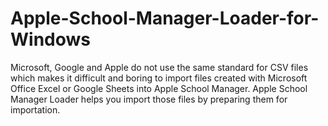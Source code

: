 # Apple-School-Manager-Loader-for-Windows
Microsoft, Google and Apple do not use the same standard for CSV files which makes it difficult and boring to import
files created with Microsoft Office Excel or Google Sheets into Apple School Manager. Apple School Manager Loader
helps you import those files by preparing them for importation. 
